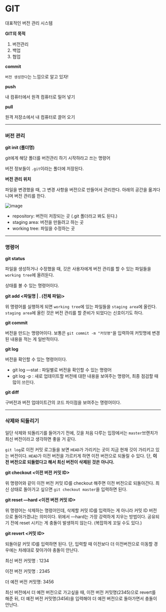 # GIT

대표적인 버전 관리 시스템

**GIT의 목적**

1. 버전관리
2. 백업
3. 협업

**commit**

`버전 생성한다`는 느낌으로 알고 있자!

**push**

내 컴퓨터에서 원격 컴퓨터로 밀어 넣기

**pull**

원격 저장소에서 내 컴퓨터로 끌어 오기

---

### 버전 관리

**git init (폴더명)**

git에게 해당 폴더를 버전관리 하기 시작하라고 쓰는 명령어

버전 정보들이 `.git`이라는 폴더에 저장된다.

**버전 관리 위치**

파일을 변경했을 때, 그 변경 사항을 버전으로 만들어서 관리한다. 아래의 공간을 옮겨다니며 버전 관리를 한다.

![image](https://user-images.githubusercontent.com/48669011/133395536-be03df3b-29ec-4911-8e48-f60db9311f00.png)

- repository: 버전이 저장되는 곳 (.git 폴더라고 봐도 된다.)
- staging area: 버전을 만들려고 하는 곳
- working tree: 파일을 수정하는 곳

---

### 명령어

**git status**

파일을 생성하거나 수정했을 때, 깃은 사용자에게 버전 관리를 할 수 있는 파일들을 `working tree`에 올려둔다.

상태를 볼 수 있는 명령어이다.

**git add <파일명 | . (전체 파일)>**

위 명령어를 실행하게 되면 `working tree`에 있는 파일들을 `staging area`에 올린다. `staging area`에 올린 것은 버전 관리를 할 준비가 되었다는 신호이기도 하다.

**git commit**

버전을 만드는 명령어이다. 보통은 `git commit -m "커밋명"`을 입력하여 커밋명에 변경된 내용을 적는 게 일반적이다.

**git log**

버전을 확인할 수 있는 명령어이다.

- git log —stat : 파일별로 버전을 확인할 수 있는 명령어
- git log -p : 새로 업데이트할 버전에 대한 내용을 보여주는 명령어, 최종 점검할 때 많이 쓰인다.

**git diff**

구버전과 버전 업데이트간의 코드 차이점을 보여주는 명령어이다.

---

### 삭제와 되돌리기

일단 삭제와 되돌리기를 들어가기 전에, 깃을 처음 다루는 입장에서는 `master`브랜치가 최신 버전이라고 생각하면 좋을 거 같다.

`git log`로 이전 커밋 로그들을 보면 `HEAD`가 가리키는 곳이 지금 현재 깃이 가리키고 있는 버전이다. `HEAD`가 이전 버전을 가르키게 하면 이전 버전으로 되돌릴 수 있다. 단, **이전 버전으로 되돌렸다고 해서 최신 버전이 삭제된 것은 아니다.**

**git checkout <이전 버전 커밋 ID>**

위 명령어와 같이 이전 버전 커밋 ID를 checkout 해주면 이전 버전으로 되돌아간다. 최신 상태로 돌아가고 싶으면 `git checkout master`을 입력하면 된다.

**git reset —hard <이전 버전 커밋 ID>**

위 명령어는 삭제하는 명령어인데, 삭제할 커밋 ID를 입력하는 게 아니라 커밋 ID 버전으로 돌아가겠냐는 의미이다. 위에서 —hard는 가장 강력하게 지우는 방법이다. 공유되기 전에 reset 시키는 게 충돌이 발생하지 않는다. (복잡하게 꼬일 수도 있다.)

**git revert <커밋 ID>**

되돌아갈 커밋 ID를 입력하면 된다. 단, 입력할 때 이전보다 더 이전버전으로 이동할 경우에는 차례대로 찾아가야 충돌이 안난다.

최신 버전 커밋명 : 1234

이전 버전 커밋명 : 2345

더 예전 버전 커밋명: 3456

최신 버전에서 더 예전 버전으로 가고싶을 때, 이전 버전 커밋명(2345)으로 revert를 해준 뒤, 더 예전 버전 커밋명(3456)을 입력해야 더 예전 버전으로 돌아가면서 충돌이 안난다.
